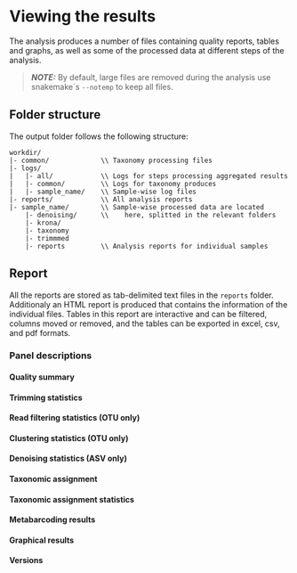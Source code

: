 # Viewing the results

The analysis produces a number of files containing quality reports, tables and graphs, 
as well as some of the processed data at different steps of the analysis.

> **_NOTE:_** By default, large files are removed during the analysis
> use snakemake´s `--notemp` to keep all files.

## Folder structure

The output folder follows the following structure:

```
workdir/
|- common/             \\ Taxonomy processing files
|- logs/
|   |- all/            \\ Logs for steps processing aggregated results
|   |- common/         \\ Logs for taxonomy produces
|   |- sample_name/    \\ Sample-wise log files
|- reports/            \\ All analysis reports
|- sample_name/        \\ Sample-wise processed data are located
    |- denoising/      \\    here, splitted in the relevant folders
    |- krona/
    |- taxonomy
    |- trimmmed
    |- reports         \\ Analysis reports for individual samples
```

## Report

All the reports are stored as tab-delimited text files in the `reports` folder.
Additionaly an HTML report is produced that contains the information of the individual files.
Tables in this report are interactive and can be filtered, columns moved or removed, and 
the tables can be exported in excel, csv, and pdf formats.

### Panel descriptions

#### Quality summary

#### Trimming statistics

#### Read filtering statistics (OTU only)

#### Clustering statistics (OTU only)

#### Denoising statistics (ASV only)

#### Taxonomic assignment

#### Taxonomic assignment statistics

#### Metabarcoding results

#### Graphical results

#### Versions
